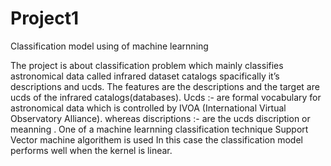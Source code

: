 # Project1
Classification model using of machine learnning 

The project is about classification problem which mainly classifies astronomical data called infrared dataset catalogs spacifically it’s descriptions and ucds. 
The features are the descriptions  and the target are ucds of the infrared catalogs(databases).
Ucds :- are formal vocabulary for astronomical data which is controlled by IVOA (International Virtual Observatory Alliance).
whereas discriptions :- are the ucds discription or meanning .
One of a machine learnning classification technique Support Vector machine algorithem is used
In this case the classification model performs well when the kernel is linear. 
